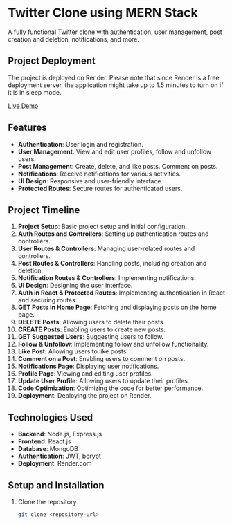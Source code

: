 # Twitter Clone using MERN Stack

A fully functional Twitter clone with authentication, user management, post creation and deletion, notifications, and more.

## Project Deployment

The project is deployed on Render. Please note that since Render is a free deployment server, the application might take up to 1.5 minutes to turn on if it is in sleep mode.

[Live Demo](https://twitter-clone-1hvb.onrender.com/login)

## Features

- **Authentication**: User login and registration.
- **User Management**: View and edit user profiles, follow and unfollow users.
- **Post Management**: Create, delete, and like posts. Comment on posts.
- **Notifications**: Receive notifications for various activities.
- **UI Design**: Responsive and user-friendly interface.
- **Protected Routes**: Secure routes for authenticated users.

## Project Timeline

1. **Project Setup**: Basic project setup and initial configuration.
2. **Auth Routes and Controllers**: Setting up authentication routes and controllers.
3. **User Routes & Controllers**: Managing user-related routes and controllers.
4. **Post Routes & Controllers**: Handling posts, including creation and deletion.
5. **Notification Routes & Controllers**: Implementing notifications.
6. **UI Design**: Designing the user interface.
7. **Auth in React & Protected Routes**: Implementing authentication in React and securing routes.
8. **GET Posts in Home Page**: Fetching and displaying posts on the home page.
9. **DELETE Posts**: Allowing users to delete their posts.
10. **CREATE Posts**: Enabling users to create new posts.
11. **GET Suggested Users**: Suggesting users to follow.
12. **Follow & Unfollow**: Implementing follow and unfollow functionality.
13. **Like Post**: Allowing users to like posts.
14. **Comment on a Post**: Enabling users to comment on posts.
15. **Notifications Page**: Displaying user notifications.
16. **Profile Page**: Viewing and editing user profiles.
17. **Update User Profile**: Allowing users to update their profiles.
18. **Code Optimization**: Optimizing the code for better performance.
19. **Deployment**: Deploying the project on Render.

## Technologies Used

- **Backend**: Node.js, Express.js
- **Frontend**: React.js
- **Database**: MongoDB
- **Authentication**: JWT, bcrypt
- **Deployment**: Render.com

## Setup and Installation

1. Clone the repository
   ```bash
   git clone <repository-url>
